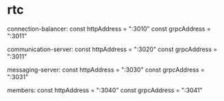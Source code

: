 # rtc


connection-balancer:
const httpAddress = ":3010"
const grpcAddress = ":3011"

communication-server:
const httpAddress = ":3020"
const grpcAddress = ":3011"

messaging-server:
const httpAddress = ":3030"
const grpcAddress = ":3031"

members:
const httpAddress = ":3040"
const grpcAddress = ":3041"
